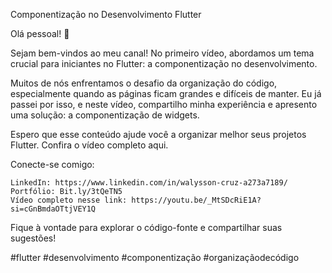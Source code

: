 Componentização no Desenvolvimento Flutter

Olá pessoal! 👋

Sejam bem-vindos ao meu canal! No primeiro vídeo, abordamos um tema crucial para iniciantes no Flutter: a componentização no desenvolvimento.

Muitos de nós enfrentamos o desafio da organização do código, especialmente quando as páginas ficam grandes e difíceis de manter. Eu já passei por isso, e neste vídeo, compartilho minha experiência e apresento uma solução: a componentização de widgets.

Espero que esse conteúdo ajude você a organizar melhor seus projetos Flutter. Confira o vídeo completo aqui.


Conecte-se comigo:

    LinkedIn: https://www.linkedin.com/in/walysson-cruz-a273a7189/
    Portfólio: Bit.ly/3tQeTN5
    Vídeo completo nesse link: https://youtu.be/_MtSDcRiE1A?si=cGnBmdaOTtjVEY1Q

Fique à vontade para explorar o código-fonte e compartilhar suas sugestões!

#flutter #desenvolvimento #componentização #organizaçãodecódigo
